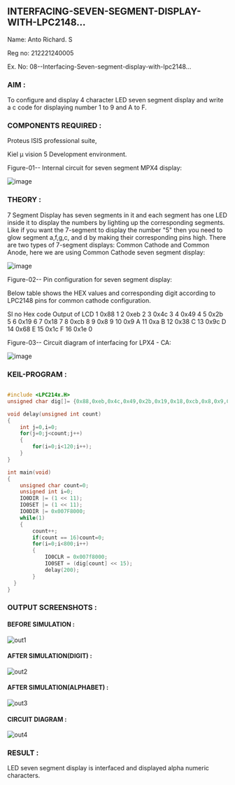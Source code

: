 ## INTERFACING-SEVEN-SEGMENT-DISPLAY-WITH-LPC2148...

Name: Anto Richard. S

Reg no: 212221240005 

Ex. No: 08--Interfacing-Seven-segment-display-with-lpc2148...

### AIM : 

To configure and display 4 character LED seven segment display and write a c code for displaying number 1 to 9 and A to F.

### COMPONENTS REQUIRED : 

Proteus ISIS professional suite,

Kiel μ vision 5 Development environment.

Figure-01-- Internal circuit for seven segment MPX4 display:

![image](https://user-images.githubusercontent.com/36288975/201021692-efa39349-1a3c-4737-aadc-1843b954c78d.png)

### THEORY : 

7 Segment Display has seven segments in it and each segment has one LED inside it to display the numbers by lighting up the corresponding segments. Like if you want the 7-segment to display the number "5" then you need to glow segment a,f,g,c, and d by making their corresponding pins high. There are two types of 7-segment displays: Common Cathode and Common Anode, here we are using Common Cathode seven segment display:
	
	
![image](https://user-images.githubusercontent.com/36288975/201021740-565b47cd-26d8-4e54-a092-eef7a0a85278.png)
 
 
Figure-02-- Pin configuration for seven segment display:  

Below table shows the HEX values and corresponding digit according to LPC2148 pins for common cathode configuration.

Sl no 	Hex code 	Output of LCD
1	0x88	1
2	0xeb	2
3	0x4c	3
4	0x49	4
5	0x2b	5
6	0x19	6
7	0x18	7
8	0xcb	8
9	0x8	9
10	0x9	A
11	0xa	B
12	0x38	C
13	0x9c	D
14	0x68	E
15	0x1c 	F
16	0x1e	0

Figure-03-- Circuit diagram of interfacing for LPX4 - CA:


![image](https://user-images.githubusercontent.com/36288975/201021930-7efe2b15-b0de-4d52-b87d-329fe6b91c89.png)
        

### KEIL-PROGRAM :

```c

#include <LPC214x.H>
unsigned char dig[]= {0x88,0xeb,0x4c,0x49,0x2b,0x19,0x18,0xcb,0x8,0x9,0xa,0x38,0x9c,0x68,0x1c,0x1e};

void delay(unsigned int count)
{
	int j=0,i=0;
	for(j=0;j<count;j++)
	{
		for(i=0;i<120;i++);
	}
}

int main(void)
{
	unsigned char count=0;
	unsigned int i=0;
	IO0DIR |= (1 << 11);
	IO0SET |= (1 << 11);
	IO0DIR |= 0x007F8000;
	while(1)
	{
		count++;
		if(count == 16)count=0;
		for(i=0;i<800;i++)
		{
			IO0CLR = 0x007f8000;
			IO0SET = (dig[count] << 15);
			delay(200);
		}
  }
}

```

### OUTPUT SCREENSHOTS :

#### BEFORE SIMULATION :

![out1](https://user-images.githubusercontent.com/93427534/202896670-16bc5760-a2cd-4956-a097-cf28dafd107d.png)

#### AFTER SIMULATION(DIGIT) :

![out2](https://user-images.githubusercontent.com/93427534/202896674-af25c86d-4a40-4272-ba58-4e0cb0682211.png)

#### AFTER SIMULATION(ALPHABET) :

![out3](https://user-images.githubusercontent.com/93427534/202896677-88e049c2-8946-402d-841c-0e24e720dfe9.png)

#### CIRCUIT DIAGRAM :

![out4](https://user-images.githubusercontent.com/93427534/202896683-167e07e8-19f9-4a64-bbf6-4d4b1ac56929.png)

### RESULT :

LED seven segment display is interfaced and displayed alpha numeric characters. 
